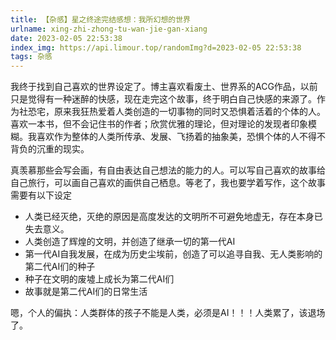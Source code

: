 ```yaml
---
title: 【杂感】星之终途完结感想：我所幻想的世界
urlname: xing-zhi-zhong-tu-wan-jie-gan-xiang
date: 2023-02-05 22:53:38
index_img: https://api.limour.top/randomImg?d=2023-02-05 22:53:38
tags: 杂感
---
```

我终于找到自己喜欢的世界设定了。博主喜欢看废土、世界系的ACG作品，以前只是觉得有一种迷醉的快感，现在走完这个故事，终于明白自己快感的来源了。作为社恐宅，原来我狂热爱着人类创造的一切事物的同时又恐惧着活着的个体的人。喜欢一本书，但不会记住书的作者；欣赏优雅的理论，但对理论的发现者印象模糊。我喜欢作为整体的人类所传承、发展、飞扬着的抽象美，恐惧个体的人不得不背负的沉重的现实。

真羡慕那些会写会画，有自由表达自己想法的能力的人。可以写自己喜欢的故事给自己旅行，可以画自己喜欢的画供自己栖息。等老了，我也要学着写作，这个故事需要有以下设定

+ 人类已经灭绝，灭绝的原因是高度发达的文明所不可避免地虚无，存在本身已失去意义。
+ 人类创造了辉煌的文明，并创造了继承一切的第一代AI
+ 第一代AI自我发展，在成为历史尘埃前，创造了可以追寻自我、无人类影响的第二代AI们的种子
+ 种子在文明的废墟上成长为第二代AI们
+ 故事就是第二代AI们的日常生活

嗯，个人的偏执：人类群体的孩子不能是人类，必须是AI！！！人类累了，该退场了。